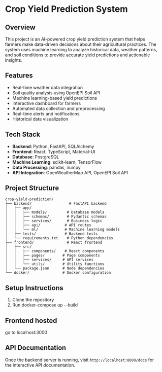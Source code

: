 # Crop Yield Prediction System

## Overview
This project is an AI-powered crop yield prediction system that helps farmers make data-driven decisions about their agricultural practices. The system uses machine learning to analyze historical data, weather patterns, and soil conditions to provide accurate yield predictions and actionable insights.

## Features
- Real-time weather data integration
- Soil quality analysis using OpenEPI Soil API
- Machine learning-based yield predictions
- Interactive dashboard for farmers
- Automated data collection and preprocessing
- Real-time alerts and notifications
- Historical data visualization

## Tech Stack
- **Backend**: Python, FastAPI, SQLAlchemy
- **Frontend**: React, TypeScript, Material-UI
- **Database**: PostgreSQL
- **Machine Learning**: scikit-learn, TensorFlow
- **Data Processing**: pandas, numpy
- **API Integration**: OpenWeatherMap API, OpenEPI Soil API

## Project Structure
```
crop-yield-prediction/
├── backend/                 # FastAPI backend
│   ├── app/
│   │   ├── models/         # Database models
│   │   ├── schemas/        # Pydantic schemas
│   │   ├── services/       # Business logic
│   │   ├── api/           # API routes
│   │   └── ml/            # Machine learning models
│   ├── tests/             # Backend tests
│   └── requirements.txt    # Python dependencies
├── frontend/               # React frontend
│   ├── src/
│   │   ├── components/    # React components
│   │   ├── pages/        # Page components
│   │   ├── services/     # API services
│   │   └── utils/        # Utility functions
│   └── package.json      # Node dependencies
└── docker/               # Docker configuration
```

## Setup Instructions
1. Clone the repository
2. Run docker-compose up --build

## Frontend hosted
go to localhost:3000

## API Documentation
Once the backend server is running, visit `http://localhost:8000/docs` for the interactive API documentation.
